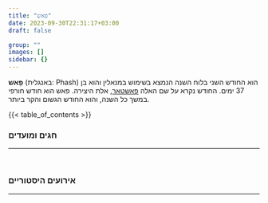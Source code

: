 ```yaml
---
title: "פאש"
date: 2023-09-30T22:31:17+03:00
draft: false

group: ""
images: []
sidebar: {}
---
```


**פָאש** (באנגלית: Phash) הוא החודש השני בלוח השנה הנמצא בשימוש במנאלין והוא בן 37 ימים. החודש נקרא על שם האלה [פאשטאר](../../../deities/phashtar), אלת היצירה. פאש הוא חודש חורפי במשך כל השנה, והוא החודש הגשום והקר ביותר.

<!--more-->

{{< table_of_contents >}}

### חגים ומועדים

---

&nbsp;

### אירועים היסטוריים

---
